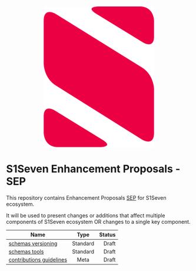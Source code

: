 <p align="center">
  <img src="logo.png">
</p>

# S1Seven Enhancement Proposals - SEP

This repository contains Enhancement Proposals [SEP](https://s1seven.github.io/SEP/) for S1Seven ecosystem.

It will be used to present changes or additions that affect multiple components of S1Seven ecosystem OR changes to a single key component.

| Name                       |   Type   | Status |
| -------------------------- | :------: | -----: |
| [schemas versioning]       | Standard |  Draft |
| [schemas tools]            | Standard |  Draft |
| [contributions guidelines] |   Meta   |  Draft |

[schemas versioning]: ../schemas/README.md
[schemas tools]: ../tools/README.md
[contributions guidelines]: ../informations/guidelines.md
